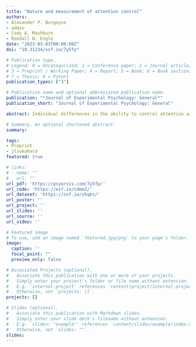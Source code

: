 ```yaml
---
title: "Nature and measurement of attention control"
authors:
- Alexander P. Burgoyne
- admin
- Cody A. Mashburn
- Randall W. Engle
date: "2023-03-03T00:00:00Z"
doi: "10.31234/osf.io/7y5fp"

# Publication type.
# Legend: 0 = Uncategorized; 1 = Conference paper; 2 = Journal article;
# 3 = Preprint / Working Paper; 4 = Report; 5 = Book; 6 = Book section;
# 7 = Thesis; 8 = Patent
publication_types: ["3"]

# Publication name and optional abbreviated publication name.
publication: "*Journal of Experimental Psychology: General*"
publication_short: "Journal of Experimental Psychology: General"

abstract: Individual differences in the ability to control attention are correlated with a wide range of important outcomes, from academic achievementand job performance to health behaviors and emotion regulation. Nevertheless, the theoretical nature of attention control as a cognitive construct has beenthe subject of heated debate, spurred on by psychometricissuesthat have stymied efforts to reliably measuredifferencesin the ability to control attention. For theory to advance, our measures must improve. We introducethree efficient, reliable, and valid tests of attention control that each take less thanthree minutes to administer; Stroop Squared, Flanker Squared, and Simon Squared. Two studies (online and in-lab) comprising more than 600participants demonstratethat the three “Squared” tasks havegreat internal consistency (avg.r = .95) and test-retest reliability across sessions (avg.r = .67). Latent variable analyses revealed that the Squaredtasks loaded highlyon a common factor, which was stronglycorrelated with an attention control factor based onestablished measures (avg.r = .81). Moreover, attention controlcorrelated strongly with fluid intelligence,working memory capacity, and processing speed,and helped explain their covariation.We found that the Squared attention control tasks accountedfor 75% ofthe variance in multitasking abilityat the latent level, and that fluid intelligence, attention control, and processing speed fully accounted for individual differences in multitasking ability. Our results suggest that Stroop Squared, Flanker Squared, and Simon Squared are reliable and valid indicators of attention control. The tasks are freely availableonline. 

# Summary. An optional shortened abstract.
summary: 

tags:
- Preprint
- jtsukahara
featured: true

# links:
# - name: ""
#   url: ""
url_pdf: 'https://psyarxiv.com/7y5fp/'
url_code: 'https://osf.io/cdme2/'
url_dataset: 'https://osf.io/zkqbs/'
url_poster: ''
url_project: ''
url_slides: ''
url_source: ''
url_video: ''

# Featured image
# To use, add an image named `featured.jpg/png` to your page's folder. 
image:
  caption: ''
  focal_point: ""
  preview_only: false

# Associated Projects (optional).
#   Associate this publication with one or more of your projects.
#   Simply enter your project's folder or file name without extension.
#   E.g. `internal-project` references `content/project/internal-project/index.md`.
#   Otherwise, set `projects: []`.
projects: []

# Slides (optional).
#   Associate this publication with Markdown slides.
#   Simply enter your slide deck's filename without extension.
#   E.g. `slides: "example"` references `content/slides/example/index.md`.
#   Otherwise, set `slides: ""`.
slides: 
---
```



